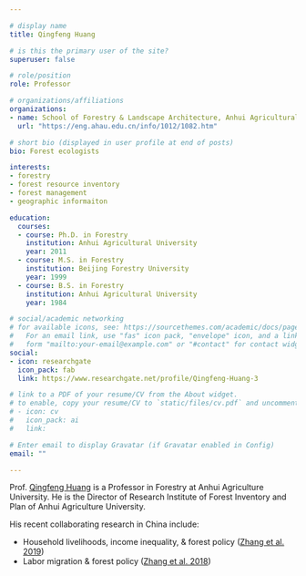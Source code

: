 ```yaml
---

# display name
title: Qingfeng Huang

# is this the primary user of the site?
superuser: false

# role/position
role: Professor

# organizations/affiliations
organizations:
- name: School of Forestry & Landscape Architecture, Anhui Agricultural University
  url: "https://eng.ahau.edu.cn/info/1012/1082.htm"

# short bio (displayed in user profile at end of posts)
bio: Forest ecologists

interests:
- forestry
- forest resource inventory
- forest management
- geographic informaiton

education:
  courses:
  - course: Ph.D. in Forestry
    institution: Anhui Agricultural University
    year: 2011
  - course: M.S. in Forestry
    institution: Beijing Forestry University
    year: 1999
  - course: B.S. in Forestry
    institution: Anhui Agricultural University
    year: 1984

# social/academic networking
# for available icons, see: https://sourcethemes.com/academic/docs/page-builder/#icons
#   For an email link, use "fas" icon pack, "envelope" icon, and a link in the
#   form "mailto:your-email@example.com" or "#contact" for contact widget.
social:
- icon: researchgate
  icon_pack: fab
  link: https://www.researchgate.net/profile/Qingfeng-Huang-3

# link to a PDF of your resume/CV from the About widget.
# to enable, copy your resume/CV to `static/files/cv.pdf` and uncomment the lines below.
# - icon: cv
#   icon_pack: ai
#   link: 

# Enter email to display Gravatar (if Gravatar enabled in Config)
email: ""

---
```


Prof. [Qingfeng Huang](http://jsxx.ahau.edu.cn/en/jsxx_list.asp?action=list&ID=316&depart=School%20of%20Forestry%20&%20Landscape%20Architecture#)
is a Professor in Forestry at Anhui Agriculture University.
He is the Director of Research Institute of Forest Inventory and Plan of Anhui Agriculture University. 
<br>

His recent collaborating research in China include:
- Household livelihoods, income inequality, & forest policy ([Zhang et al. 2019](https://www.qzgeog.com/publication/p2019-zhangqi-income/))
- Labor migration & forest policy ([Zhang et al. 2018](https://www.qzgeog.com/publication/p2018-zhangqi-migration/))
<br>


